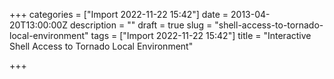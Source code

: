 +++
categories = ["Import 2022-11-22 15:42"]
date = 2013-04-20T13:00:00Z
description = ""
draft = true
slug = "shell-access-to-tornado-local-environment"
tags = ["Import 2022-11-22 15:42"]
title = "Interactive Shell Access to Tornado Local Environment"

+++




